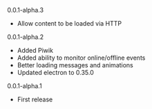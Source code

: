 0.0.1-alpha.3
- Allow content to be loaded via HTTP

0.0.1-alpha.2
- Added Piwik
- Added ability to monitor online/offline events
- Better loading messages and animations
- Updated electron to 0.35.0

0.0.1-alpha.1
- First release
